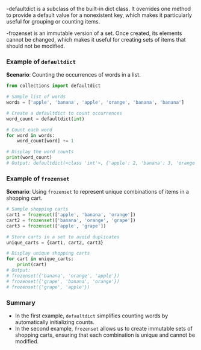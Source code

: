 -defaultdict is a subclass of the built-in dict class. It overrides one method to provide a default value for a nonexistent key, which makes it particularly useful for grouping or counting items.


-frozenset is an immutable version of a set. Once created, its elements cannot be changed, which makes it useful for creating sets of items that should not be modified.


### Example of `defaultdict`

**Scenario**: Counting the occurrences of words in a list.

```python
from collections import defaultdict

# Sample list of words
words = ['apple', 'banana', 'apple', 'orange', 'banana', 'banana']

# Create a defaultdict to count occurrences
word_count = defaultdict(int)

# Count each word
for word in words:
    word_count[word] += 1

# Display the word counts
print(word_count)
# Output: defaultdict(<class 'int'>, {'apple': 2, 'banana': 3, 'orange': 1})
```

### Example of `frozenset`

**Scenario**: Using `frozenset` to represent unique combinations of items in a shopping cart.

```python
# Sample shopping carts
cart1 = frozenset(['apple', 'banana', 'orange'])
cart2 = frozenset(['banana', 'orange', 'grape'])
cart3 = frozenset(['apple', 'grape'])

# Store carts in a set to avoid duplicates
unique_carts = {cart1, cart2, cart3}

# Display unique shopping carts
for cart in unique_carts:
    print(cart)
# Output:
# frozenset({'banana', 'orange', 'apple'})
# frozenset({'grape', 'banana', 'orange'})
# frozenset({'grape', 'apple'})
```

### Summary

- In the first example, `defaultdict` simplifies counting words by automatically initializing counts.
- In the second example, `frozenset` allows us to create immutable sets of shopping carts, ensuring that each combination is unique and cannot be modified.